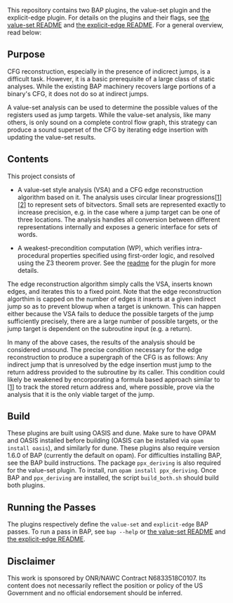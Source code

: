 This repository contains two BAP plugins, the value-set plugin and the explicit-edge plugin.
For details on the plugins and their flags, see [the value-set README](./value_set/README.md)
and [the explicit-edge README](./explicit_edge/README.md). For a general overview,
read below:

Purpose
----------------------

CFG reconstruction, especially in the presence of indicrect jumps, is a difficult task.
However, it is a basic prerequisite of a large class of static analyses.
While the existing BAP machinery recovers large portions of a binary's CFG, it does not
do so at indirect jumps.

A value-set analysis can be used to determine the possible values of the registers used
as jump targets. While the value-set analysis, like many others, is only sound on a
complete control flow graph, this strategy can produce a sound superset of the CFG by
iterating edge insertion with updating the value-set results.


Contents
---------------------

This project consists of

- A value-set style analysis (VSA) and a CFG edge reconstruction
algorithm based on it. The analysis uses circular linear progressions\[[1][1]\]\[[2][2]\] to
represent sets of bitvectors. Small sets are represented exactly to increase precision,
e.g. in the case where a jump target can be one of three locations. The analysis handles
all conversion between different representations internally and exposes a generic interface
for sets of words.

- A weakest-precondition computation (WP), which verifies intra-procedural properties specified
using first-order logic, and resolved using the Z3 theorem prover. See the [readme](https://github.com/draperlaboratory/cbat_tools/tree/master/wp/plugin) for the plugin
for more details.

The edge reconstruction algorithm simply calls the VSA, inserts known
edges, and iterates this to a fixed point. Note that the edge reconstruction algorthim
is capped on the number of edges it inserts at a given indirect jump so as to prevent
blowup when a target is unknown. This can happen either because the VSA fails to deduce the
possible targets of the jump sufficiently precisely, there are a large number of possible
targets, or the jump target is dependent on the subroutine input (e.g. a return).

In many of the above cases, the results of the analysis should be considered unsound.
The precise condition necessary for the edge reconstruction to produce a supergraph of
the CFG is as follows: Any indirect jump that is unresolved by the edge insertion
must jump to the return address provided to the subroutine by its caller. This condition
could likely be weakened by encorporating a formula based approach similar to \[[1][1]\]
to track the stored return address and, where possible, prove via the analysis that it
is the only viable target of the jump.

[1]: http://www.csa.iisc.ernet.in/~cplse/papers/srikant-memocode-2007.pdf
[2]: http://www.es.mdh.se/pdf_publications/3813.pdf


Build
------------------
These plugins are built using OASIS and dune.
Make sure to have OPAM and OASIS installed before building (OASIS can be installed via `opam install oasis`),
and similarly for dune.
These plugins also require version 1.6.0 of BAP (currently the default on opam).
For difficulties installing BAP, see the BAP build instructions.
The package `ppx_deriving` is also required for the value-set plugin.
To install, run `opam install ppx_deriving`.
Once BAP and `ppx_deriving` are installed, the script `build_both.sh` should build both plugins.


Running the Passes
---------------------
The plugins respectively define the `value-set` and `explicit-edge` BAP passes.
To run a pass in BAP, see `bap --help` or [the value-set README](./value_set/README.md)
and [the explicit-edge README](./explicit_edge/README.md).


Disclaimer
-------------------
This work is sponsored by ONR/NAWC Contract N6833518C0107.  Its content does not necessarily reflect the position or policy of the US Government and no official endorsement should be inferred.

